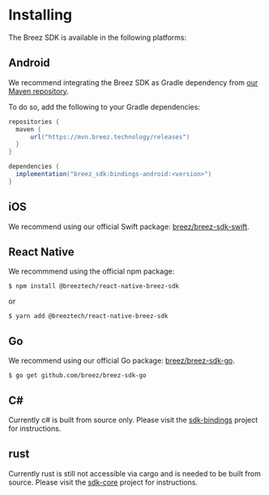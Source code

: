 # Installing

The Breez SDK is available in the following platforms:

## Android

We recommend integrating the Breez SDK as Gradle dependency from [our Maven repository](https://mvn.breez.technology/releases).

To do so, add the following to your Gradle dependencies:

``` groovy
repositories {
  maven {
      url("https://mvn.breez.technology/releases")
  }
}

dependencies {
  implementation("breez_sdk:bindings-android:<version>")
}
```

## iOS

We recommend using our official Swift package: [breez/breez-sdk-swift](https://github.com/breez/breez-sdk-swift).

## React Native

We recommmend using the official npm package:

```console
$ npm install @breeztech/react-native-breez-sdk
```
or
```console
$ yarn add @breeztech/react-native-breez-sdk
```

## Go

We recommend using our official Go package: [breez/breez-sdk-go](https://github.com/breez/breez-sdk-go).

```console
$ go get github.com/breez/breez-sdk-go
```

## C#

Currently c# is built from source only. Please visit the [sdk-bindings](https://github.com/breez/breez-sdk/tree/main/libs/sdk-bindings#c) project for instructions.

## rust

Currently rust is still not accessible via cargo and is needed to be built from source. Please visit the [sdk-core](https://github.com/breez/breez-sdk/tree/main/libs/sdk-core) project for instructions.